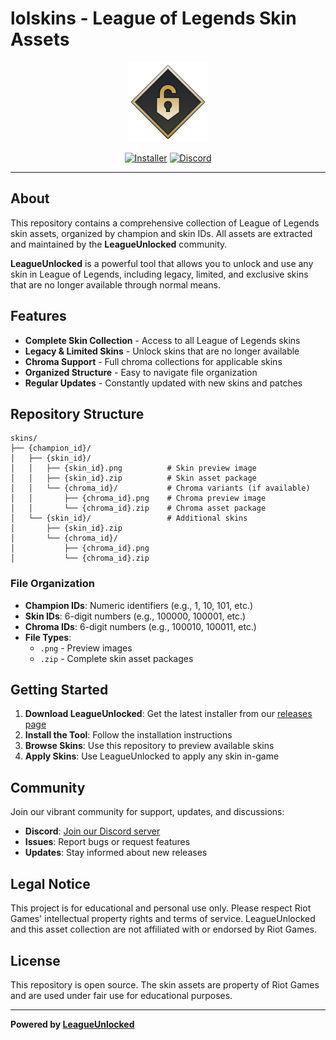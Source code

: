 # lolskins - League of Legends Skin Assets

<div align="center">
  <img src="./icon.png" alt="League Unlocked Icon" width="128" height="128">
  
  [![Installer](https://img.shields.io/badge/Installer-Windows-blue)](https://github.com/AlbanCliquet/LeagueUnlockedReleases/releases/latest)
  [![Discord](https://img.shields.io/discord/1426680928759189545?color=5865F2&logo=discord&logoColor=white&label=Discord)](https://discord.com/invite/cDepnwVS8Z)
</div>

---

## About

This repository contains a comprehensive collection of League of Legends skin assets, organized by champion and skin IDs. All assets are extracted and maintained by the **LeagueUnlocked** community.

**LeagueUnlocked** is a powerful tool that allows you to unlock and use any skin in League of Legends, including legacy, limited, and exclusive skins that are no longer available through normal means.

## Features

- **Complete Skin Collection** - Access to all League of Legends skins
- **Legacy & Limited Skins** - Unlock skins that are no longer available
- **Chroma Support** - Full chroma collections for applicable skins
- **Organized Structure** - Easy to navigate file organization
- **Regular Updates** - Constantly updated with new skins and patches

## Repository Structure

```
skins/
├── {champion_id}/
│   ├── {skin_id}/
│   │   ├── {skin_id}.png          # Skin preview image
│   │   ├── {skin_id}.zip          # Skin asset package
│   │   └── {chroma_id}/           # Chroma variants (if available)
│   │       ├── {chroma_id}.png    # Chroma preview image
│   │       └── {chroma_id}.zip    # Chroma asset package
│   └── {skin_id}/                 # Additional skins
│       ├── {skin_id}.zip
│       └── {chroma_id}/
│           ├── {chroma_id}.png
│           └── {chroma_id}.zip
```

### File Organization

- **Champion IDs**: Numeric identifiers (e.g., 1, 10, 101, etc.)
- **Skin IDs**: 6-digit numbers (e.g., 100000, 100001, etc.)
- **Chroma IDs**: 6-digit numbers (e.g., 100010, 100011, etc.)
- **File Types**: 
  - `.png` - Preview images
  - `.zip` - Complete skin asset packages

## Getting Started

1. **Download LeagueUnlocked**: Get the latest installer from our [releases page](https://github.com/AlbanCliquet/LeagueUnlockedReleases/releases/latest)
2. **Install the Tool**: Follow the installation instructions
3. **Browse Skins**: Use this repository to preview available skins
4. **Apply Skins**: Use LeagueUnlocked to apply any skin in-game

## Community

Join our vibrant community for support, updates, and discussions:

- **Discord**: [Join our Discord server](https://discord.com/invite/cDepnwVS8Z)
- **Issues**: Report bugs or request features
- **Updates**: Stay informed about new releases

## Legal Notice

This project is for educational and personal use only. Please respect Riot Games' intellectual property rights and terms of service. LeagueUnlocked and this asset collection are not affiliated with or endorsed by Riot Games.

## License

This repository is open source. The skin assets are property of Riot Games and are used under fair use for educational purposes.

---

**Powered by [LeagueUnlocked](https://github.com/AlbanCliquet/LeagueUnlockedReleases)**